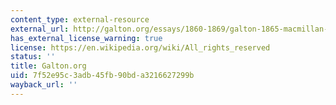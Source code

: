 ```yaml
---
content_type: external-resource
external_url: http://galton.org/essays/1860-1869/galton-1865-macmillan-hereditary-talent.html
has_external_license_warning: true
license: https://en.wikipedia.org/wiki/All_rights_reserved
status: ''
title: Galton.org
uid: 7f52e95c-3adb-45fb-90bd-a3216627299b
wayback_url: ''
---
```

